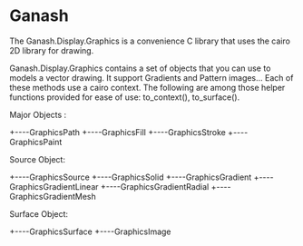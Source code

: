 Ganash
======

The Ganash.Display.Graphics is a convenience C library that uses the cairo 2D library for drawing.

Ganash.Display.Graphics contains a set of objects that you can use to models a vector drawing.
It support Gradients and Pattern images... Each of these methods use a cairo context.
The following are among those helper functions provided for ease of use: to_context(), to_surface().

Major Objects :

+----GraphicsPath
+----GraphicsFill
+----GraphicsStroke
+----GraphicsPaint

Source Object:

+----GraphicsSource
+----GraphicsSolid
+----GraphicsGradient
      +----GraphicsGradientLinear
      +----GraphicsGradientRadial
      +----GraphicsGradientMesh

Surface Object:

+----GraphicsSurface
+----GraphicsImage
